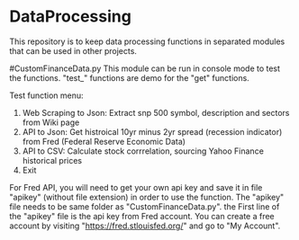 # DataProcessing
This repository is to keep data processing functions in separated modules that can be used in other projects.

#CustomFinanceData.py
This module can be run in console mode to test the functions. "test_" functions are demo for the "get" functions.

Test function menu:
1. Web Scraping to Json: Extract snp 500 symbol, description and sectors from Wiki page
2. API to Json: Get histroical 10yr minus 2yr spread (recession indicator) from Fred (Federal Reserve Economic Data)
3. API to CSV: Calculate stock corrrelation, sourcing Yahoo Finance historical prices
4. Exit

For Fred API, you will need to get your own api key and save it in file "apikey" (without file extension) in order to use the function. The "apikey" file needs to be same folder as "CustomFinanceData.py". the First line of the "apikey" file is the api key from Fred account.  You can create a free account by visiting "https://fred.stlouisfed.org/" and go to "My Account".


